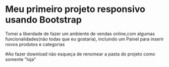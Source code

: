 # Meu primeiro projeto responsivo usando Bootstrap

Tomei a liberdade de fazer um ambiente de vendas online,com algumas funcionalidades(não todas que eu gostaria), incluindo um Painel para inserir novos produtos e categorias

#Ao fazer download não esqueça de renomear a pasta do projeto como somente "loja"
